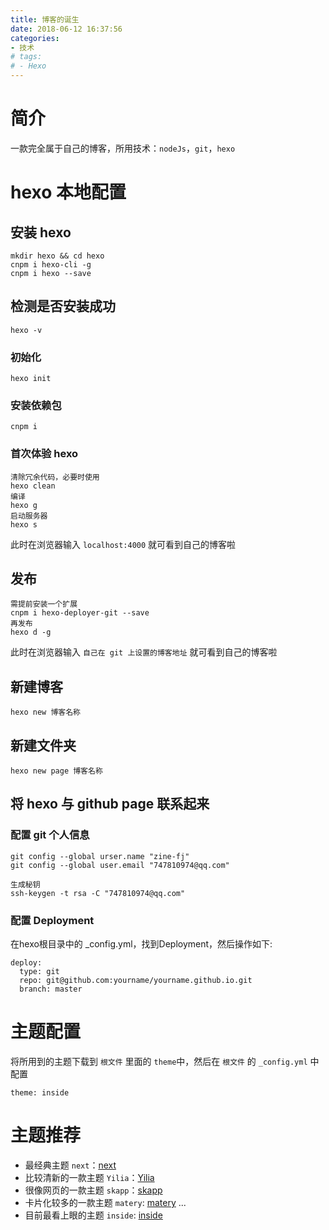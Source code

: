 ```yaml
---
title: 博客的诞生
date: 2018-06-12 16:37:56
categories: 
- 技术
# tags:
# - Hexo
---
```


# 简介

一款完全属于自己的博客，所用技术：`nodeJs`，`git`，`hexo`

# hexo 本地配置
## 安装 hexo
``` shell
mkdir hexo && cd hexo
cnpm i hexo-cli -g
cnpm i hexo --save
```

## 检测是否安装成功
``` shell
hexo -v
```

### 初始化
``` shell
hexo init
```

### 安装依赖包
``` shell
cnpm i
```

### 首次体验 hexo
``` shell
清除冗余代码，必要时使用
hexo clean
编译
hexo g
启动服务器
hexo s
```
此时在浏览器输入 `localhost:4000` 就可看到自己的博客啦

## 发布
``` shell
需提前安装一个扩展
cnpm i hexo-deployer-git --save
再发布
hexo d -g
```
此时在浏览器输入 `自己在 git 上设置的博客地址` 就可看到自己的博客啦

## 新建博客
```shell
hexo new 博客名称
```

## 新建文件夹
```shell
hexo new page 博客名称
```

## 将 hexo 与 github page 联系起来
### 配置 git 个人信息
```shell
git config --global urser.name "zine-fj"
git config --global user.email "747810974@qq.com"

生成秘钥
ssh-keygen -t rsa -C "747810974@qq.com"
```
### 配置 Deployment
在hexo根目录中的 _config.yml，找到Deployment，然后操作如下:
```shell
deploy:
  type: git
  repo: git@github.com:yourname/yourname.github.io.git
  branch: master
```

# 主题配置
将所用到的主题下载到 `根文件` 里面的 `theme`中，然后在 `根文件` 的 `_config.yml` 中配置
```shell
theme: inside
```

# 主题推荐
+ 最经典主题 `next`：[next](https://notes.iissnan.com/)
+ 比较清新的一款主题 `Yilia`：[Yilia](http://litten.me/)
+ 很像网页的一款主题 `skapp`：[skapp](http://blog.minfive.com/)
+ 卡片化较多的一款主题 `matery`: [matery](https://blinkfox.github.io/)
...  
+ 目前最看上眼的主题 `inside`: [inside](https://blog.oniuo.com/)